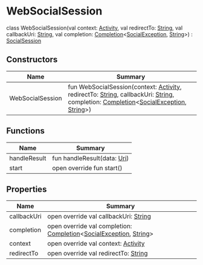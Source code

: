 # WebSocialSession


class WebSocialSession(val context: [Activity](https://developer.android.com/reference/kotlin/android/app/Activity.html), val redirectTo: [String](https://kotlinlang.org/api/latest/jvm/stdlib/kotlin/-string/index.html), val callbackUri: [String](https://kotlinlang.org/api/latest/jvm/stdlib/kotlin/-string/index.html), val completion: [Completion](../../io.logto.sdk.android.completion/-completion/index.md)&lt;[SocialException](../../io.logto.sdk.android.auth.social/-social-exception/index.md), [String](https://kotlinlang.org/api/latest/jvm/stdlib/kotlin/-string/index.html)&gt;) : [SocialSession](../../io.logto.sdk.android.auth.social/-social-session/index.md)

## Constructors

| Name  | Summary |
|---|---|
| WebSocialSession | fun WebSocialSession(context: [Activity](https://developer.android.com/reference/kotlin/android/app/Activity.html), redirectTo: [String](https://kotlinlang.org/api/latest/jvm/stdlib/kotlin/-string/index.html), callbackUri: [String](https://kotlinlang.org/api/latest/jvm/stdlib/kotlin/-string/index.html), completion: [Completion](../../io.logto.sdk.android.completion/-completion/index.md)&lt;[SocialException](../../io.logto.sdk.android.auth.social/-social-exception/index.md), [String](https://kotlinlang.org/api/latest/jvm/stdlib/kotlin/-string/index.html)&gt;) |

## Functions

| Name | Summary |
|---|---|
| handleResult | fun handleResult(data: [Uri](https://developer.android.com/reference/kotlin/android/net/Uri.html)) |
| start | open override fun start() |

## Properties

| Name | Summary |
|---|---|
| callbackUri | open override val callbackUri: [String](https://kotlinlang.org/api/latest/jvm/stdlib/kotlin/-string/index.html) |
| completion | open override val completion: [Completion](../../io.logto.sdk.android.completion/-completion/index.md)&lt;[SocialException](../../io.logto.sdk.android.auth.social/-social-exception/index.md), [String](https://kotlinlang.org/api/latest/jvm/stdlib/kotlin/-string/index.html)&gt; |
| context | open override val context: [Activity](https://developer.android.com/reference/kotlin/android/app/Activity.html) |
| redirectTo | open override val redirectTo: [String](https://kotlinlang.org/api/latest/jvm/stdlib/kotlin/-string/index.html) |
